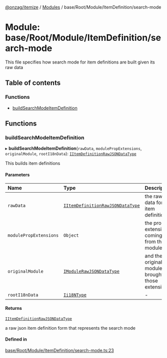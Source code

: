 [@onzag/itemize](../README.md) / [Modules](../modules.md) / base/Root/Module/ItemDefinition/search-mode

# Module: base/Root/Module/ItemDefinition/search-mode

This file specifies how search mode for item definitions are built
given its raw data

## Table of contents

### Functions

- [buildSearchModeItemDefinition](base_Root_Module_ItemDefinition_search_mode.md#buildsearchmodeitemdefinition)

## Functions

### buildSearchModeItemDefinition

▸ **buildSearchModeItemDefinition**(`rawData`, `modulePropExtensions`, `originalModule`, `rootI18nData`): [`IItemDefinitionRawJSONDataType`](../interfaces/base_Root_Module_ItemDefinition.IItemDefinitionRawJSONDataType.md)

This builds item definitions

#### Parameters

| Name | Type | Description |
| :------ | :------ | :------ |
| `rawData` | [`IItemDefinitionRawJSONDataType`](../interfaces/base_Root_Module_ItemDefinition.IItemDefinitionRawJSONDataType.md) | the raw data for the item definition |
| `modulePropExtensions` | `Object` | the prop extensions coming from the module |
| `originalModule` | [`IModuleRawJSONDataType`](../interfaces/base_Root_Module.IModuleRawJSONDataType.md) | and the original module that brought those extensions |
| `rootI18nData` | [`Ii18NType`](../interfaces/base_Root.Ii18NType.md) | - |

#### Returns

[`IItemDefinitionRawJSONDataType`](../interfaces/base_Root_Module_ItemDefinition.IItemDefinitionRawJSONDataType.md)

a raw json item definition form that represents the search mode

#### Defined in

[base/Root/Module/ItemDefinition/search-mode.ts:23](https://github.com/onzag/itemize/blob/f2db74a5/base/Root/Module/ItemDefinition/search-mode.ts#L23)
